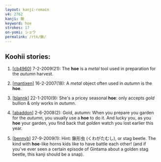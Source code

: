 ```yaml
---
layout: kanji-remain
v4: 2762
kanji: 鍬
keyword: hoe
strokes: 17
on-yomi: ショウ
permalink: /rtk/鍬/
---
```


## Koohii stories: 

1) [<a href="http://kanji.koohii.com/profile/cb4960">cb4960</a>] 7-2-2009(21): The <strong>hoe</strong> is a <em>metal</em> tool used in preparation for the <em>autumn</em> harvest.

2) [<a href="http://kanji.koohii.com/profile/mantixen">mantixen</a>] 16-2-2007(18): A <em>metal</em> object often used in <em>autumn</em> is the<strong> hoe</strong>.

3) [<a href="http://kanji.koohii.com/profile/blannk">blannk</a>] 22-1-2010(9): She&#039;s a pricey seasonal<strong> hoe</strong>: only accepts <em>gold</em> bullion &amp; only works in <em>autumn</em>.

4) [<a href="http://kanji.koohii.com/profile/abaddon">abaddon</a>] 2-6-2008(2): Gold, autumn: When you prepare you garden for the <em>autumn</em>, you usually use a<strong> hoe</strong> to do it. And lucky you, as you<strong> hoe</strong> your garden, you find back that <em>golden</em> watch you lost earlier this year.

5) [<a href="http://kanji.koohii.com/profile/bennyb">bennyb</a>] 27-9-2009(1): Hint: 鍬形虫 (くわがたむし), or stag beetle. The kind with<strong> hoe</strong>-like horns kids like to have battle each other! (and if you&#039;ve ever seen a certain episode of Gintama about a golden stag beetle, this kanji should be a snap).


